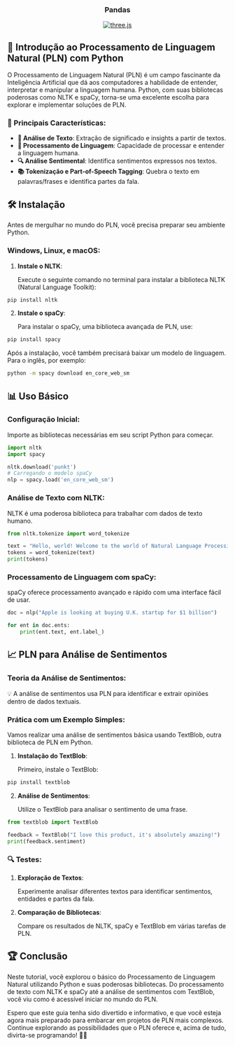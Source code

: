 <div align="center">
  <h3 align="center">Pandas</h3>
  <div>
  <a href="https://bgcp.vercel.app/article/a016bef5-08c6-45ab-94d2-01c6537cceaa">
  <img src="https://img.shields.io/badge/Download PDF (ENGLISH)-black?style=for-the-badge&logoColor=white&color=000000" alt="three.js" />
  </a>
  </div>
</div>

## 🚀 Introdução ao Processamento de Linguagem Natural (PLN) com Python

O Processamento de Linguagem Natural (PLN) é um campo fascinante da Inteligência Artificial que dá aos computadores a habilidade de entender, interpretar e manipular a linguagem humana. Python, com suas bibliotecas poderosas como NLTK e spaCy, torna-se uma excelente escolha para explorar e implementar soluções de PLN.

### 🌟 Principais Características:

- **📝 Análise de Texto**: Extração de significado e insights a partir de textos.
- **💬 Processamento de Linguagem**: Capacidade de processar e entender a linguagem humana.
- **🔍 Análise Sentimental**: Identifica sentimentos expressos nos textos.
- **📚 Tokenização e Part-of-Speech Tagging**: Quebra o texto em palavras/frases e identifica partes da fala.

## 🛠️ Instalação

Antes de mergulhar no mundo do PLN, você precisa preparar seu ambiente Python.

### Windows, Linux, e macOS:

1. **Instale o NLTK**:

   Execute o seguinte comando no terminal para instalar a biblioteca NLTK (Natural Language Toolkit):

```bash
pip install nltk
```

2. **Instale o spaCy**:

   Para instalar o spaCy, uma biblioteca avançada de PLN, use:

```bash
pip install spacy
```

   Após a instalação, você também precisará baixar um modelo de linguagem. Para o inglês, por exemplo:

```bash
python -m spacy download en_core_web_sm
```

## 📊 Uso Básico

### Configuração Inicial:

Importe as bibliotecas necessárias em seu script Python para começar.

```python
import nltk
import spacy

nltk.download('punkt')
# Carregando o modelo spaCy
nlp = spacy.load('en_core_web_sm')
```

### Análise de Texto com NLTK:

NLTK é uma poderosa biblioteca para trabalhar com dados de texto humano.

```python
from nltk.tokenize import word_tokenize

text = "Hello, world! Welcome to the world of Natural Language Processing."
tokens = word_tokenize(text)
print(tokens)
```

### Processamento de Linguagem com spaCy:

spaCy oferece processamento avançado e rápido com uma interface fácil de usar.

```python
doc = nlp("Apple is looking at buying U.K. startup for $1 billion")

for ent in doc.ents:
    print(ent.text, ent.label_)
```

## 📈 PLN para Análise de Sentimentos

### Teoria da Análise de Sentimentos:

💡 A análise de sentimentos usa PLN para identificar e extrair opiniões dentro de dados textuais.

### Prática com um Exemplo Simples:

Vamos realizar uma análise de sentimentos básica usando TextBlob, outra biblioteca de PLN em Python.

1. **Instalação do TextBlob**:

   Primeiro, instale o TextBlob:

```bash
pip install textblob
```

2. **Análise de Sentimentos**:

   Utilize o TextBlob para analisar o sentimento de uma frase.

```python
from textblob import TextBlob

feedback = TextBlob("I love this product, it's absolutely amazing!")
print(feedback.sentiment)
```

### 🔍 Testes:

1. **Exploração de Textos**:
   
   Experimente analisar diferentes textos para identificar sentimentos, entidades e partes da fala.

2. **Comparação de Bibliotecas**:
   
   Compare os resultados de NLTK, spaCy e TextBlob em várias tarefas de PLN.

## 🏆 Conclusão

Neste tutorial, você explorou o básico do Processamento de Linguagem Natural utilizando Python e suas poderosas bibliotecas. Do processamento de texto com NLTK e spaCy até a análise de sentimentos com TextBlob, você viu como é acessível iniciar no mundo do PLN.

Espero que este guia tenha sido divertido e informativo, e que você esteja agora mais preparado para embarcar em projetos de PLN mais complexos. Continue explorando as possibilidades que o PLN oferece e, acima de tudo, divirta-se programando! 🐍📖